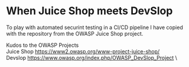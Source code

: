 # When Juice Shop meets DevSlop

To play with automated securint testing in a CI/CD pipeline I have copied with the repository from the OWASP Juice Shop project.

Kudos to the OWASP Projects \
Juice Shop https://www2.owasp.org/www-project-juice-shop/ \
Devslop https://www.owasp.org/index.php/OWASP_DevSlop_Project \
